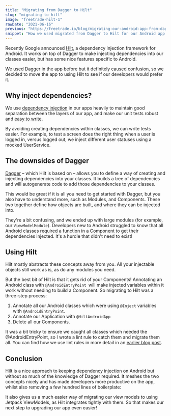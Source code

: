 ```yaml
---
title: "Migrating from Dagger to Hilt"
slug: "migrating-to-hilt"
image: "freetrade-hilt-1"
rawDate: "2021-06-16"
previous: "https://freetrade.io/blog/migrating-our-android-app-from-dagger-to-hilt"
snippet: "How we used migrated from Dagger to Hilt for our Android app to make dependency injection simpler"
---
```


Recently Google announced [Hilt](https://dagger.dev/hilt/), a dependency injection framework for Android. It works on top of Dagger to make injecting dependencies into our classes easier, but has some nice features specific to Android.

We used Dagger in the app before but it definitely caused confusion, so we decided to move the app to using Hilt to see if our developers would prefer it.


## Why inject dependencies?

We use [dependency injection](https://www.freecodecamp.org/news/a-quick-intro-to-dependency-injection-what-it-is-and-when-to-use-it-7578c84fa88f/) in our apps heavily to maintain good separation between the layers of our app, and make our unit tests robust and [easy to write](https://developer.android.com/training/dependency-injection/hilt-testing).

By avoiding creating dependencies within classes, we can write tests easier. For example, to test a screen does the right thing when a user is logged in, versus logged out, we inject different user statuses using a mocked UserService.


## The downsides of Dagger

[Dagger](https://dagger.dev/dev-guide/) – which Hilt is based on – allows you to define a way of creating and injecting dependencies into your classes. It builds a tree of dependencies and will autogenerate code to add those dependencies to your classes.

This would be great if it is all you need to get started with Dagger, but you also have to understand more, such as Modules, and Components. These two together define how objects are built, and where they can be injected into.

They're a bit confusing, and we ended up with large modules (for example, our `ViewModelModule`). Developers new to Android struggled to know that all Android classes required a function in a Component to get their dependencies injected. It's a hurdle that didn't need to exist!


## Using Hilt

Hilt mostly abstracts these concepts away from you. All your injectable objects still work as is, as do any modules you need.

But the best bit of Hilt is that it gets rid of your Components! Annotating an Android class with `@AndroidEntryPoint `will make injected variables within it work without needing to build a Component. So migrating to Hilt was a three-step process:

1. Annotate all our Android classes which were using `@Inject` variables with `@AndroidEntryPoint`.
1. Annotate our Application with `@HiltAndroidApp`
1. Delete all our Components.

It was a bit tricky to ensure we caught all classes which needed the @AndroidEntryPoint, so I wrote a lint rule to catch them and migrate them all. You can find how we use lint rules in more detail in an [earlier blog post](./lint-rules.md).


## Conclusion

Hilt is a nice approach to keeping dependency injection on Android but without so much of the knowledge of Dagger required. It meshes the two concepts nicely and has made developers more productive on the app, whilst also removing a few hundred lines of boilerplate:


It also gives us a much easier way of migrating our view models to using Jetpack ViewModels, as Hilt integrates tightly with them. So that makes our next step to upgrading our app even easier!